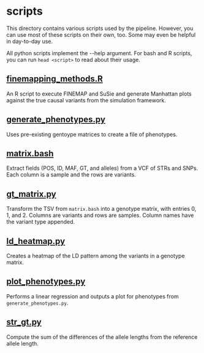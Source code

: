 # scripts
This directory contains various scripts used by the pipeline. However, you can use most of these scripts on their own, too. Some may even be helpful in day-to-day use.

All python scripts implement the --help argument. For bash and R scripts, you can run `head <script>` to read about their usage.

## [finemapping_methods.R](finemapping_methods.R)
An R script to execute FINEMAP and SuSie and generate Manhattan plots against the true causal variants from the simulation framework.

## [generate_phenotypes.py](generate_phenotypes.py)
Uses pre-existing gentoype matrices to create a file of phenotypes.

## [matrix.bash](matrix.bash)
Extract fields (POS, ID, MAF, GT, and alleles) from a VCF of STRs and SNPs. Each column is a sample and the rows are variants.

## [gt_matrix.py](gt_matrix.py)
Transform the TSV from `matrix.bash` into a genotype matrix, with entries 0, 1, and 2. Columns are variants and rows are samples. Column names have the variant type appended.

## [ld_heatmap.py](ld_heatmap.py)
Creates a heatmap of the LD pattern among the variants in a genotype matrix.

## [plot_phenotypes.py](plot_phenotypes.py)
Performs a linear regression and outputs a plot for phenotypes from `generate_phenotypes.py`.

## [str_gt.py](str_gt.py)
Compute the sum of the differences of the allele lengths from the reference allele length.

